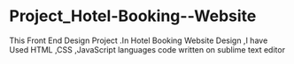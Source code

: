 # Project_Hotel-Booking--Website
This Front End Design Project .In Hotel Booking Website Design ,I have Used HTML ,CSS ,JavaScript languages code written on sublime text editor
